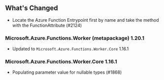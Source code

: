 ## What's Changed

<!-- Please add your release notes in the following format:
- My change description (#PR/#issue)
-->
- Locate the Azure Function Entrypoint first by name and take the method with the FunctionAttribute (#2124)

### Microsoft.Azure.Functions.Worker (metapackage) 1.20.1

- Updated to `Microsoft.Azure.Functions.Worker.Core` 1.16.1

### Microsoft.Azure.Functions.Worker.Core 1.16.1

- Populating parameter value for nullable types (#1868)
